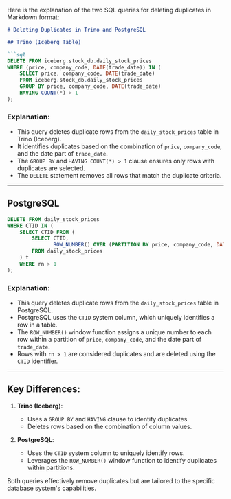 Here is the explanation of the two SQL queries for deleting duplicates in Markdown format:

```markdown
# Deleting Duplicates in Trino and PostgreSQL

## Trino (Iceberg Table)

```sql
DELETE FROM iceberg.stock_db.daily_stock_prices 
WHERE (price, company_code, DATE(trade_date)) IN (
    SELECT price, company_code, DATE(trade_date)
    FROM iceberg.stock_db.daily_stock_prices
    GROUP BY price, company_code, DATE(trade_date)
    HAVING COUNT(*) > 1
);
```

### Explanation:
- This query deletes duplicate rows from the `daily_stock_prices` table in Trino (Iceberg).
- It identifies duplicates based on the combination of `price`, `company_code`, and the date part of `trade_date`.
- The `GROUP BY` and `HAVING COUNT(*) > 1` clause ensures only rows with duplicates are selected.
- The `DELETE` statement removes all rows that match the duplicate criteria.

---

## PostgreSQL

```sql
DELETE FROM daily_stock_prices
WHERE CTID IN (
    SELECT CTID FROM (
        SELECT CTID, 
               ROW_NUMBER() OVER (PARTITION BY price, company_code, DATE(trade_date) ORDER BY CTID) AS rn
        FROM daily_stock_prices
    ) t
    WHERE rn > 1
);
```

### Explanation:
- This query deletes duplicate rows from the `daily_stock_prices` table in PostgreSQL.
- PostgreSQL uses the `CTID` system column, which uniquely identifies a row in a table.
- The `ROW_NUMBER()` window function assigns a unique number to each row within a partition of `price`, `company_code`, and the date part of `trade_date`.
- Rows with `rn > 1` are considered duplicates and are deleted using the `CTID` identifier.

---

## Key Differences:
1. **Trino (Iceberg)**:
   - Uses a `GROUP BY` and `HAVING` clause to identify duplicates.
   - Deletes rows based on the combination of column values.

2. **PostgreSQL**:
   - Uses the `CTID` system column to uniquely identify rows.
   - Leverages the `ROW_NUMBER()` window function to identify duplicates within partitions.

Both queries effectively remove duplicates but are tailored to the specific database system's capabilities.
```
